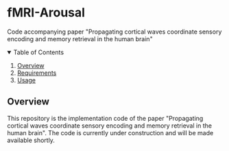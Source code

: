 # fMRI-Arousal
Code accompanying paper "Propagating cortical waves coordinate sensory encoding and memory retrieval in the human brain"

<!-- TABLE OF CONTENTS -->
<details open="open">
  <summary>Table of Contents</summary>
  <ol>
    <li>
      <a href="#overview">Overview</a>
    </li>
    <li>
      <a href="#requirements">Requirements</a>
    </li>
    <li>
      <a href="#usage">Usage</a>
    </li>
  </ol>
</details>

<!-- ABOUT THE PROJECT -->
## Overview
This repository is the implementation code of the paper "Propagating cortical waves coordinate sensory encoding and memory retrieval in the human brain". The code is currently under construction and will be made available shortly.

